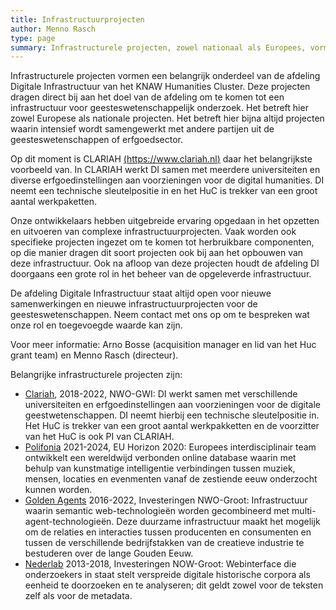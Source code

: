 ```yaml
---
title: Infrastructuurprojecten
author: Menno Rasch
type: page
summary: Infrastructurele projecten, zowel nationaal als Europees, vormen een belangrijk onderdeel van de afdeling Digitale Infrastructuur van het KNAW Humanities Cluster. Deze projecten dragen direct bij aan het doel van de afdeling om te komen tot een infrastructuur voor geesteswetenschappelijk onderzoek.
---
```

Infrastructurele projecten vormen een belangrijk onderdeel van de afdeling Digitale Infrastructuur van het KNAW Humanities Cluster. Deze projecten dragen direct bij aan het doel van de afdeling om te komen tot een infrastructuur voor geesteswetenschappelijk onderzoek. Het betreft hier zowel Europese als nationale projecten. Het betreft hier bijna altijd projecten waarin intensief wordt samengewerkt met andere partijen uit de geesteswetenschappen of erfgoedsector.

Op dit moment is CLARIAH [(https://www.clariah.nl)](https://www.clariah.nl) daar het belangrijkste voorbeeld van. In CLARIAH werkt DI samen met meerdere universiteiten en diverse erfgoedinstellingen aan voorzieningen voor de digital humanities. DI neemt een technische sleutelpositie in en het HuC is trekker van een groot aantal werkpaketten.

Onze ontwikkelaars hebben uitgebreide ervaring opgedaan in het opzetten en uitvoeren van complexe infrastructuurprojecten. Vaak worden ook specifieke projecten ingezet om te komen tot herbruikbare componenten, op die manier dragen dit soort projecten ook bij aan het opbouwen van deze infrastructuur. Ook na afloop van deze projecten houdt de afdeling DI doorgaans een grote rol in het beheer van de opgeleverde infrastructuur.

De afdeling Digitale Infrastructuur staat altijd open voor nieuwe samenwerkingen en nieuwe infrastructuurprojecten voor de geesteswetenschappen. Neem contact met ons op om te bespreken wat onze rol en toegevoegde waarde kan zijn.

Voor meer informatie: Arno Bosse (acquisition manager en lid van het Huc grant team) en Menno Rasch (directeur).

Belangrijke infrastructurele projecten zijn:

- [Clariah](https://www.clariah.nl), 2018-2022, NWO-GWI:
DI werkt samen met verschillende universiteiten en erfgoedinstellingen aan voorzieningen voor de digitale geestwetenschappen. DI neemt hierbij een technische sleutelpositie in. Het HuC is trekker van een groot aantal werkpakketten en de voorzitter van het HuC is ook PI van CLARIAH.
- [Polifonia](https://polifonia-project.eu/) 2021-2024, EU Horizon 2020:
Europees interdisciplinair team ontwikkelt een wereldwijd verbonden online database waarin met behulp van kunstmatige intelligentie verbindingen tussen muziek, mensen, locaties en evenmenten vanaf de zestiende eeuw onderzocht kunnen worden.
- [Golden Agents](https://www.goldenagents.org) 2016-2022, Investeringen NWO-Groot:
Infrastructuur waarin semantic web-technologieën worden gecombineerd met multi-agent-technologieën. Deze duurzame infrastructuur maakt het mogelijk om de relaties en interacties tussen producenten en consumenten en tussen de verschillende bedrijfstakken van de creatieve industrie te bestuderen over de lange Gouden Eeuw.
- [Nederlab](https://www.nederlab.nl/) 2013-2018, Investeringen NOW-Groot:
Webinterface die onderzoekers in staat stelt verspreide digitale historische corpora als eenheid te doorzoeken en te analyseren; dit geldt zowel voor de teksten zelf als voor de metadata.
